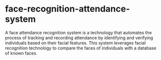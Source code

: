 # face-recognition-attendance-system
A face attendance recognition system is a technology that automates the process of tracking and recording attendance by identifying and verifying individuals based on their facial features. This system leverages facial recognition technology to compare the faces of individuals with a database of known faces.

